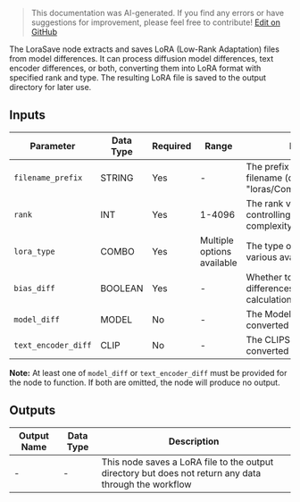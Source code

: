 > This documentation was AI-generated. If you find any errors or have suggestions for improvement, please feel free to contribute! [Edit on GitHub](https://github.com/Comfy-Org/embedded-docs/blob/main/comfyui_embedded_docs/docs/LoraSave/en.md)

The LoraSave node extracts and saves LoRA (Low-Rank Adaptation) files from model differences. It can process diffusion model differences, text encoder differences, or both, converting them into LoRA format with specified rank and type. The resulting LoRA file is saved to the output directory for later use.

## Inputs

| Parameter | Data Type | Required | Range | Description |
|-----------|-----------|----------|-------|-------------|
| `filename_prefix` | STRING | Yes | - | The prefix for the output filename (default: "loras/ComfyUI_extracted_lora") |
| `rank` | INT | Yes | 1-4096 | The rank value for the LoRA, controlling the size and complexity (default: 8) |
| `lora_type` | COMBO | Yes | Multiple options available | The type of LoRA to create, with various available options |
| `bias_diff` | BOOLEAN | Yes | - | Whether to include bias differences in the LoRA calculation (default: True) |
| `model_diff` | MODEL | No | - | The ModelSubtract output to be converted to a lora |
| `text_encoder_diff` | CLIP | No | - | The CLIPSubtract output to be converted to a lora |

**Note:** At least one of `model_diff` or `text_encoder_diff` must be provided for the node to function. If both are omitted, the node will produce no output.

## Outputs

| Output Name | Data Type | Description |
|-------------|-----------|-------------|
| - | - | This node saves a LoRA file to the output directory but does not return any data through the workflow |
